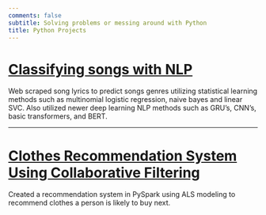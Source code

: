 ```yaml
---
comments: false
subtitle: Solving problems or messing around with Python
title: Python Projects
---
```


# [Classifying songs with NLP](/wejarrard/post/2022-06-29-classifying-songs-with-nlp/)
Web scraped song lyrics to predict songs genres utilizing statistical learning methods such as multinomial logistic regression, naive bayes and linear SVC. Also utilized newer deep learning NLP methods such as GRU’s, CNN’s, basic transformers, and BERT.

___

# [Clothes Recommendation System Using Collaborative Filtering](/wejarrard/post/2022-06-29-classifying-songs-with-nlp/)
Created a recommendation system in PySpark using ALS modeling to recommend clothes a person is likely to buy next.

